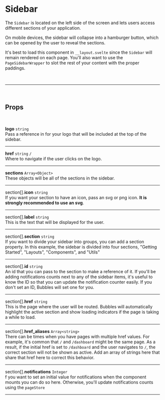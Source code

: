 # Sidebar

The `Sidebar` is located on the left side of the screen and lets users access different sections of your application.

On mobile devices, the sidebar will collapse into a hamburger button, which can be opened by the user to reveal the sections.

It's best to load this component in `__layout.svelte` since the `Sidebar` will remain rendered on each page. You'll also want to use the `PageSidebarWrapper` to slot the rest of your content with the proper paddings.

<br>

---

<br>

## Props

<br>

**logo** `string`<br>
Pass a reference in for your logo that will be included at the top of the sidebar.

---

**href** `string` <code class="blue">/</code><br>
Where to navigate if the user clicks on the logo.

---

**sections** `Array<Object>` <br>
These objects will be all of the sections in the sidebar.

---

section[].**icon** `string` <br>
If you want your section to have an icon, pass an svg or png icon. **It is strongly recommended to use an svg**.

---

section[].**label** `string` <br>
This is the text that will be displayed for the user.

---

section[].**section** `string` <br>
If you want to divide your sidebar into groups, you can add a section property. In this example, the sidebar is divided into four sections, "Getting Started", "Layouts", "Components", and "Utils"

---

section[].**id** `string` <br>
An id that you can pass to the section to make a reference of it. If you'll be adding notifications counts next to any of the sidebar items, it's useful to know the ID so that you can update the notification counter easily. If you don't set an ID, Bubbles will set one for you.

---

section[].**href** `string` <br>
This is the page where the user will be routed. Bubbles will automatically highlight the active section and show loading indicators if the page is taking a while to load.

---

section[].**href_aliases** `Array<string>` <br>
There can be times when you have pages with multiple href values. For example, it's common that `/` and `/dashboard` might be the same page. As a result, if the initial href is set to `/dashboard` and the user navigates to `/`, the correct section will not be shown as active. Add an array of strings here that share that href here to correct this behavior.

---

section[].**notifications** `Integer` <br>
f you want to set an initial value for notifications when the component mounts you can do so here. Otherwise, you'll update notifications counts using the `pageStore`

---
